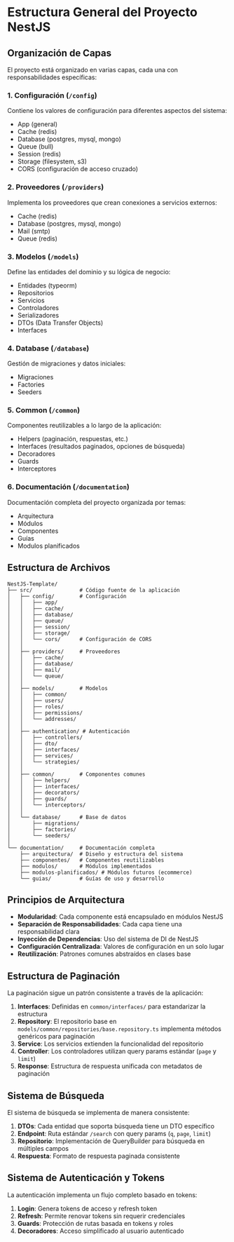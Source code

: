 # Estructura General del Proyecto NestJS

## Organización de Capas

El proyecto está organizado en varias capas, cada una con responsabilidades específicas:

### 1. Configuración (`/config`)

Contiene los valores de configuración para diferentes aspectos del sistema:

- App (general)
- Cache (redis)
- Database (postgres, mysql, mongo)
- Queue (bull)
- Session (redis)
- Storage (filesystem, s3)
- CORS (configuración de acceso cruzado)

### 2. Proveedores (`/providers`)

Implementa los proveedores que crean conexiones a servicios externos:

- Cache (redis)
- Database (postgres, mysql, mongo)
- Mail (smtp)
- Queue (redis)

### 3. Modelos (`/models`)

Define las entidades del dominio y su lógica de negocio:

- Entidades (typeorm)
- Repositorios
- Servicios
- Controladores
- Serializadores
- DTOs (Data Transfer Objects)
- Interfaces

### 4. Database (`/database`)

Gestión de migraciones y datos iniciales:

- Migraciones
- Factories
- Seeders

### 5. Common (`/common`)

Componentes reutilizables a lo largo de la aplicación:

- Helpers (paginación, respuestas, etc.)
- Interfaces (resultados paginados, opciones de búsqueda)
- Decoradores
- Guards
- Interceptores

### 6. Documentación (`/documentation`)

Documentación completa del proyecto organizada por temas:

- Arquitectura
- Módulos
- Componentes
- Guías
- Modulos planificados

## Estructura de Archivos

```
NestJS-Template/
├── src/               # Código fuente de la aplicación
│   ├── config/        # Configuración
│   │   ├── app/
│   │   ├── cache/
│   │   ├── database/
│   │   ├── queue/
│   │   ├── session/
│   │   ├── storage/
│   │   └── cors/      # Configuración de CORS
│   │
│   ├── providers/     # Proveedores
│   │   ├── cache/
│   │   ├── database/
│   │   ├── mail/
│   │   └── queue/
│   │
│   ├── models/        # Modelos
│   │   ├── common/
│   │   ├── users/
│   │   ├── roles/
│   │   ├── permissions/
│   │   └── addresses/
│   │
│   ├── authentication/ # Autenticación
│   │   ├── controllers/
│   │   ├── dto/
│   │   ├── interfaces/
│   │   ├── services/
│   │   └── strategies/
│   │
│   ├── common/        # Componentes comunes
│   │   ├── helpers/
│   │   ├── interfaces/
│   │   ├── decorators/
│   │   ├── guards/
│   │   └── interceptors/
│   │
│   └── database/      # Base de datos
│       ├── migrations/
│       ├── factories/
│       └── seeders/
│
└── documentation/     # Documentación completa
    ├── arquitectura/  # Diseño y estructura del sistema
    ├── componentes/   # Componentes reutilizables
    ├── modulos/       # Módulos implementados
    ├── modulos-planificados/ # Módulos futuros (ecommerce)
    └── guias/         # Guías de uso y desarrollo
```

## Principios de Arquitectura

- **Modularidad**: Cada componente está encapsulado en módulos NestJS
- **Separación de Responsabilidades**: Cada capa tiene una responsabilidad clara
- **Inyección de Dependencias**: Uso del sistema de DI de NestJS
- **Configuración Centralizada**: Valores de configuración en un solo lugar
- **Reutilización**: Patrones comunes abstraídos en clases base

## Estructura de Paginación

La paginación sigue un patrón consistente a través de la aplicación:

1. **Interfaces**: Definidas en `common/interfaces/` para estandarizar la estructura
2. **Repository**: El repositorio base en `models/common/repositories/base.repository.ts` implementa métodos genéricos para paginación
3. **Service**: Los servicios extienden la funcionalidad del repositorio
4. **Controller**: Los controladores utilizan query params estándar (`page` y `limit`)
5. **Response**: Estructura de respuesta unificada con metadatos de paginación

## Sistema de Búsqueda

El sistema de búsqueda se implementa de manera consistente:

1. **DTOs**: Cada entidad que soporta búsqueda tiene un DTO específico
2. **Endpoint**: Ruta estándar `/search` con query params (`q`, `page`, `limit`)
3. **Repositorio**: Implementación de QueryBuilder para búsqueda en múltiples campos
4. **Respuesta**: Formato de respuesta paginada consistente

## Sistema de Autenticación y Tokens

La autenticación implementa un flujo completo basado en tokens:

1. **Login**: Genera tokens de acceso y refresh token
2. **Refresh**: Permite renovar tokens sin requerir credenciales
3. **Guards**: Protección de rutas basada en tokens y roles
4. **Decoradores**: Acceso simplificado al usuario autenticado
